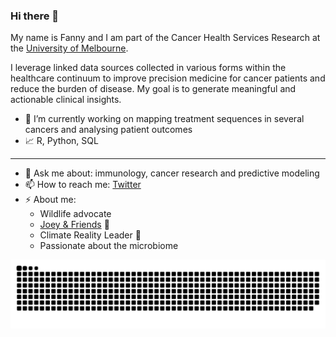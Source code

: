 ### Hi there 👋

My name is Fanny and I am part of the Cancer Health Services Research at the [University of Melbourne](https://mspgh.unimelb.edu.au/centres-institutes/centre-for-health-policy/research-group/cancer-health-unit). 

I leverage linked data sources collected in various forms within the healthcare continuum to improve precision medicine for cancer patients and reduce the burden of disease. My goal is to generate meaningful and actionable clinical insights. 

- 🔭  I’m currently working on mapping treatment sequences in several cancers and analysing patient outcomes
- 📈  R, Python, SQL
<!--- 🌱 I’m currently learning ... -->
<!-- - 👯 I collaborate on ... -->

 --- 
- 💬 Ask me about: immunology, cancer research and predictive modeling
- 📫 How to reach me: [Twitter](https://twitter.com/Fannychini)
- ⚡ About me: 
  * Wildlife advocate 
  * [Joey & Friends](https://www.twitch.tv/marinemammalrescue) :otter:
  * Climate Reality Leader 🌱 
  * Passionate about the microbiome 

![Snake animation](https://github.com/fannychini/fannychini/raw/output/github-contribution-grid-snake.svg)



<!--
**Fannychini/Fannychini** is a ✨ _special_ ✨ repository because its `README.md` (this file) appears on your GitHub profile.
Here are some ideas to get you started:
-->


